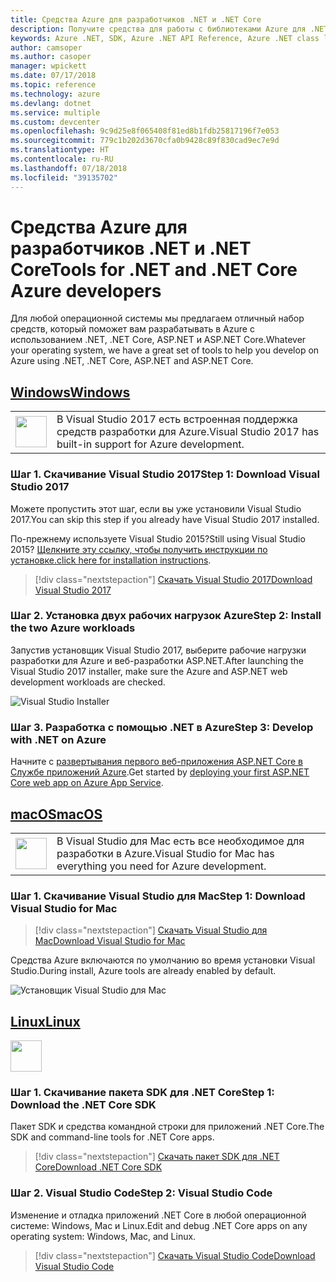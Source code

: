 ```yaml
---
title: Средства Azure для разработчиков .NET и .NET Core
description: Получите средства для работы с библиотеками Azure для .NET в среде Windows, Mac и Linux.
keywords: Azure .NET, SDK, Azure .NET API Reference, Azure .NET class library
author: camsoper
ms.author: casoper
manager: wpickett
ms.date: 07/17/2018
ms.topic: reference
ms.technology: azure
ms.devlang: dotnet
ms.service: multiple
ms.custom: devcenter
ms.openlocfilehash: 9c9d25e8f065408f81ed8b1fdb25817196f7e053
ms.sourcegitcommit: 779c1b202d3670cfa0b9428c89f830cad9ec7e9d
ms.translationtype: HT
ms.contentlocale: ru-RU
ms.lasthandoff: 07/18/2018
ms.locfileid: "39135702"
---
```

# <a name="tools-for-net-and-net-core-azure-developers"></a><span data-ttu-id="e2878-104">Средства Azure для разработчиков .NET и .NET Core</span><span class="sxs-lookup"><span data-stu-id="e2878-104">Tools for .NET and .NET Core Azure developers</span></span>

<span data-ttu-id="e2878-105">Для любой операционной системы мы предлагаем отличный набор средств, который поможет вам разрабатывать в Azure с использованием .NET, .NET Core, ASP.NET и ASP.NET Core.</span><span class="sxs-lookup"><span data-stu-id="e2878-105">Whatever your operating system, we have a great set of tools to help you develop on Azure using .NET, .NET Core, ASP.NET and ASP.NET Core.</span></span>

## <a name="windowstabwindows"></a>[<span data-ttu-id="e2878-106">Windows</span><span class="sxs-lookup"><span data-stu-id="e2878-106">Windows</span></span>](#tab/windows)

<table>
  <tr>
    <td width="50">
        <img src="https://docs.microsoft.com/en-us/media/logos/logo_vs-ide.svg" width="50" height="50"></img>
    </td>
    <td>
        <span data-ttu-id="e2878-107">В Visual Studio 2017 есть встроенная поддержка средств разработки для Azure.</span><span class="sxs-lookup"><span data-stu-id="e2878-107">Visual Studio 2017 has built-in support for Azure development.</span></span>
    </td>
  </tr>
</table>

### <a name="step-1-download-visual-studio-2017"></a><span data-ttu-id="e2878-108">Шаг 1. Скачивание Visual Studio 2017</span><span class="sxs-lookup"><span data-stu-id="e2878-108">Step 1: Download Visual Studio 2017</span></span>

<span data-ttu-id="e2878-109">Можете пропустить этот шаг, если вы уже установили Visual Studio 2017.</span><span class="sxs-lookup"><span data-stu-id="e2878-109">You can skip this step if you already have Visual Studio 2017 installed.</span></span>

<span data-ttu-id="e2878-110">По-прежнему используете Visual Studio 2015?</span><span class="sxs-lookup"><span data-stu-id="e2878-110">Still using Visual Studio 2015?</span></span>  <span data-ttu-id="e2878-111">[Щелкните эту ссылку, чтобы получить инструкции по установке.](dotnet-sdk-vs2015-install.md)</span><span class="sxs-lookup"><span data-stu-id="e2878-111">[click here for installation instructions](dotnet-sdk-vs2015-install.md).</span></span>

> [!div class="nextstepaction"]
> [<span data-ttu-id="e2878-112">Скачать Visual Studio 2017</span><span class="sxs-lookup"><span data-stu-id="e2878-112">Download Visual Studio 2017</span></span>](https://www.visualstudio.com/downloads/)

### <a name="step-2-install-the-two-azure-workloads"></a><span data-ttu-id="e2878-113">Шаг 2. Установка двух рабочих нагрузок Azure</span><span class="sxs-lookup"><span data-stu-id="e2878-113">Step 2: Install the two Azure workloads</span></span>

<span data-ttu-id="e2878-114">Запустив установщик Visual Studio 2017, выберите рабочие нагрузки разработки для Azure и веб-разработки ASP.NET.</span><span class="sxs-lookup"><span data-stu-id="e2878-114">After launching the Visual Studio 2017 installer, make sure the Azure and ASP.NET web development workloads are checked.</span></span>

![Visual Studio Installer](media/dotnet-tools/azure-workloads.png)

### <a name="step-3-develop-with-net-on-azure"></a><span data-ttu-id="e2878-116">Шаг 3. Разработка с помощью .NET в Azure</span><span class="sxs-lookup"><span data-stu-id="e2878-116">Step 3: Develop with .NET on Azure</span></span>

<span data-ttu-id="e2878-117">Начните с [развертывания первого веб-приложения ASP.NET Core в Службе приложений Azure](https://docs.microsoft.com/azure/app-service-web/app-service-web-get-started-dotnet).</span><span class="sxs-lookup"><span data-stu-id="e2878-117">Get started by [deploying your first ASP.NET Core web app on Azure App Service](https://docs.microsoft.com/azure/app-service-web/app-service-web-get-started-dotnet).</span></span>

## <a name="macostabmacos"></a>[<span data-ttu-id="e2878-118">macOS</span><span class="sxs-lookup"><span data-stu-id="e2878-118">macOS</span></span>](#tab/macos)
<table>
  <tr>
    <td width="50">
        <img src="https://docs.microsoft.com/en-us/media/logos/logo_vs-mac.svg" width="50" height="50"></img>
    </td>
    <td>
        <span data-ttu-id="e2878-119">В Visual Studio для Mac есть все необходимое для разработки в Azure.</span><span class="sxs-lookup"><span data-stu-id="e2878-119">Visual Studio for Mac has everything you need for Azure development.</span></span>
    </td>
  </tr>
</table>

### <a name="step-1-download-visual-studio-for-mac"></a><span data-ttu-id="e2878-120">Шаг 1. Скачивание Visual Studio для Mac</span><span class="sxs-lookup"><span data-stu-id="e2878-120">Step 1: Download Visual Studio for Mac</span></span>

> [!div class="nextstepaction"]
> [<span data-ttu-id="e2878-121">Скачать Visual Studio для Mac</span><span class="sxs-lookup"><span data-stu-id="e2878-121">Download Visual Studio for Mac</span></span>](https://www.visualstudio.com/vs/visual-studio-mac/)

<span data-ttu-id="e2878-122">Средства Azure включаются по умолчанию во время установки Visual Studio.</span><span class="sxs-lookup"><span data-stu-id="e2878-122">During install, Azure tools are already enabled by default.</span></span>

![Установщик Visual Studio для Mac](media/dotnet-tools/azure-vsmac.png)

## <a name="linuxtablinux"></a>[<span data-ttu-id="e2878-124">Linux</span><span class="sxs-lookup"><span data-stu-id="e2878-124">Linux</span></span>](#tab/linux)

<img src="https://docs.microsoft.com/en-us/visualstudio/products/images/vs-code.svg" width="50" height="50"></img>

### <a name="step-1-download-the-net-core-sdk"></a><span data-ttu-id="e2878-125">Шаг 1. Скачивание пакета SDK для .NET Core</span><span class="sxs-lookup"><span data-stu-id="e2878-125">Step 1: Download the .NET Core SDK</span></span>

<span data-ttu-id="e2878-126">Пакет SDK и средства командной строки для приложений .NET Core.</span><span class="sxs-lookup"><span data-stu-id="e2878-126">The SDK and command-line tools for .NET Core apps.</span></span>

> [!div class="nextstepaction"]
> [<span data-ttu-id="e2878-127">Скачать пакет SDK для .NET Core</span><span class="sxs-lookup"><span data-stu-id="e2878-127">Download .NET Core SDK</span></span>](https://www.microsoft.com/net/core)

### <a name="step-2-visual-studio-code"></a><span data-ttu-id="e2878-128">Шаг 2. Visual Studio Code</span><span class="sxs-lookup"><span data-stu-id="e2878-128">Step 2: Visual Studio Code</span></span>

<span data-ttu-id="e2878-129">Изменение и отладка приложений .NET Core в любой операционной системе: Windows, Mac и Linux.</span><span class="sxs-lookup"><span data-stu-id="e2878-129">Edit and debug .NET Core apps on any operating system: Windows, Mac, and Linux.</span></span>

> [!div class="nextstepaction"]
> [<span data-ttu-id="e2878-130">Скачать Visual Studio Code</span><span class="sxs-lookup"><span data-stu-id="e2878-130">Download Visual Studio Code</span></span>](https://code.visualstudio.com)
